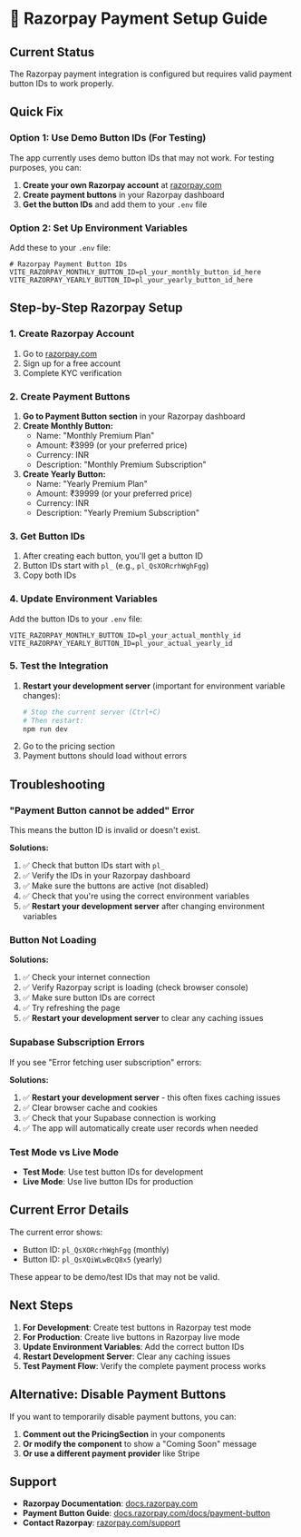 # 🔗 Razorpay Payment Setup Guide

## Current Status
The Razorpay payment integration is configured but requires valid payment button IDs to work properly.

## Quick Fix

### Option 1: Use Demo Button IDs (For Testing)
The app currently uses demo button IDs that may not work. For testing purposes, you can:

1. **Create your own Razorpay account** at [razorpay.com](https://razorpay.com)
2. **Create payment buttons** in your Razorpay dashboard
3. **Get the button IDs** and add them to your `.env` file

### Option 2: Set Up Environment Variables
Add these to your `.env` file:

```env
# Razorpay Payment Button IDs
VITE_RAZORPAY_MONTHLY_BUTTON_ID=pl_your_monthly_button_id_here
VITE_RAZORPAY_YEARLY_BUTTON_ID=pl_your_yearly_button_id_here
```

## Step-by-Step Razorpay Setup

### 1. Create Razorpay Account
1. Go to [razorpay.com](https://razorpay.com)
2. Sign up for a free account
3. Complete KYC verification

### 2. Create Payment Buttons
1. **Go to Payment Button section** in your Razorpay dashboard
2. **Create Monthly Button:**
   - Name: "Monthly Premium Plan"
   - Amount: ₹3999 (or your preferred price)
   - Currency: INR
   - Description: "Monthly Premium Subscription"
3. **Create Yearly Button:**
   - Name: "Yearly Premium Plan"
   - Amount: ₹39999 (or your preferred price)
   - Currency: INR
   - Description: "Yearly Premium Subscription"

### 3. Get Button IDs
1. After creating each button, you'll get a button ID
2. Button IDs start with `pl_` (e.g., `pl_QsXORcrhWghFgg`)
3. Copy both IDs

### 4. Update Environment Variables
Add the button IDs to your `.env` file:

```env
VITE_RAZORPAY_MONTHLY_BUTTON_ID=pl_your_actual_monthly_id
VITE_RAZORPAY_YEARLY_BUTTON_ID=pl_your_actual_yearly_id
```

### 5. Test the Integration
1. **Restart your development server** (important for environment variable changes):
   ```bash
   # Stop the current server (Ctrl+C)
   # Then restart:
   npm run dev
   ```
2. Go to the pricing section
3. Payment buttons should load without errors

## Troubleshooting

### "Payment Button cannot be added" Error
This means the button ID is invalid or doesn't exist.

**Solutions:**
1. ✅ Check that button IDs start with `pl_`
2. ✅ Verify the IDs in your Razorpay dashboard
3. ✅ Make sure the buttons are active (not disabled)
4. ✅ Check that you're using the correct environment variables
5. ✅ **Restart your development server** after changing environment variables

### Button Not Loading
**Solutions:**
1. ✅ Check your internet connection
2. ✅ Verify Razorpay script is loading (check browser console)
3. ✅ Make sure button IDs are correct
4. ✅ Try refreshing the page
5. ✅ **Restart your development server** to clear any caching issues

### Supabase Subscription Errors
If you see "Error fetching user subscription" errors:

**Solutions:**
1. ✅ **Restart your development server** - this often fixes caching issues
2. ✅ Clear browser cache and cookies
3. ✅ Check that your Supabase connection is working
4. ✅ The app will automatically create user records when needed

### Test Mode vs Live Mode
- **Test Mode**: Use test button IDs for development
- **Live Mode**: Use live button IDs for production

## Current Error Details
The current error shows:
- Button ID: `pl_QsXORcrhWghFgg` (monthly)
- Button ID: `pl_QsXQiWLwBcQ8x5` (yearly)

These appear to be demo/test IDs that may not be valid.

## Next Steps
1. **For Development**: Create test buttons in Razorpay test mode
2. **For Production**: Create live buttons in Razorpay live mode
3. **Update Environment Variables**: Add the correct button IDs
4. **Restart Development Server**: Clear any caching issues
5. **Test Payment Flow**: Verify the complete payment process works

## Alternative: Disable Payment Buttons
If you want to temporarily disable payment buttons, you can:

1. **Comment out the PricingSection** in your components
2. **Or modify the component** to show a "Coming Soon" message
3. **Or use a different payment provider** like Stripe

## Support
- **Razorpay Documentation**: [docs.razorpay.com](https://docs.razorpay.com)
- **Payment Button Guide**: [docs.razorpay.com/docs/payment-button](https://docs.razorpay.com/docs/payment-button)
- **Contact Razorpay**: [razorpay.com/support](https://razorpay.com/support) 
